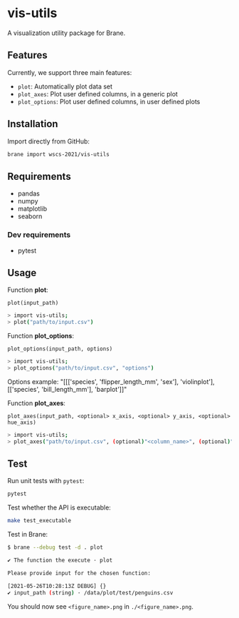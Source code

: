 # vis-utils

A visualization utility package for Brane.

## Features

Currently, we support three main features:

- `plot`: Automatically plot data set
- `plot_axes`: Plot user defined columns, in a generic plot
- `plot_options`: Plot user defined columns, in user defined plots

## Installation

Import directly from GitHub:

```sh
brane import wscs-2021/vis-utils
```

## Requirements

- pandas
- numpy
- matplotlib
- seaborn

### Dev requirements

- pytest

## Usage

Function **plot**:

`plot(input_path)`

```sh
> import vis-utils;
> plot("path/to/input.csv")
```

Function **plot_options**:

`plot_options(input_path, options)`

```sh
> import vis-utils;
> plot_options("path/to/input.csv", "options")
```

Options example: "[[['species', 'flipper_length_mm', 'sex'], 'violinplot'],[['species', 'bill_length_mm'], 'barplot']]"


Function **plot_axes**:

`plot_axes(input_path, <optional> x_axis, <optional> y_axis, <optional> hue_axis)`

```sh
> import vis-utils;
> plot_axes("path/to/input.csv", (optional)"<column_name>", (optional)"<column_name>", (optional)"<column_name>")
```

## Test

Run unit tests with `pytest`:

```sh
pytest
```

Test whether the API is executable:

```sh
make test_executable
```

Test in Brane:

```sh
$ brane --debug test -d . plot

✔ The function the execute · plot

Please provide input for the chosen function:

[2021-05-26T10:28:13Z DEBUG] {}
✔ input_path (string) · /data/plot/test/penguins.csv
```

You should now see `<figure_name>.png` in `./<figure_name>.png`.
